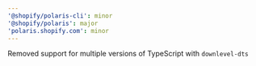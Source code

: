 ```yaml
---
'@shopify/polaris-cli': minor
'@shopify/polaris': major
'polaris.shopify.com': minor
---
```


Removed support for multiple versions of TypeScript with `downlevel-dts`

